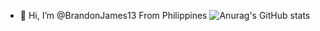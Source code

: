 - 👋 Hi, I’m @BrandonJames13
From Philippines 
![Anurag's GitHub stats](https://github-readme-stats.vercel.app/api?username=Brandon&theme=dark&show_icons=true)
